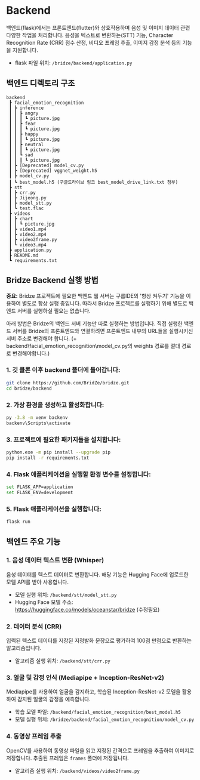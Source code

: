 # Backend

백엔드(flask)에서는 프론트엔드(flutter)와 상호작용하며 음성 및 이미지 데이터 관련 다양한 작업을 처리합니다. 음성을 텍스트로 변환하는(STT) 기능, Character Recognition Rate (CRR) 점수 산정, 비디오 프레임 추출, 이미지 감정 분석 등의 기능을 지원합니다.
- flask 파일 위치: `/bridze/backend/application.py`

## 백엔드 디렉토리 구조
```
backend
 ┣ facial_emotion_recognition
 ┃ ┣ inference
 ┃ ┃ ┣ angry
 ┃ ┃ ┃ ┗ picture.jpg
 ┃ ┃ ┣ fear
 ┃ ┃ ┃ ┗ picture.jpg
 ┃ ┃ ┣ happy
 ┃ ┃ ┃ ┗ picture.jpg
 ┃ ┃ ┣ neutral
 ┃ ┃ ┃ ┗ picture.jpg
 ┃ ┃ ┗ sad
 ┃ ┃ ┃ ┗ picture.jpg
 ┃ ┣ [Deprecated] model_cv.py
 ┃ ┣ [Deprecated] vggnet_weight.h5
 ┃ ┣ model_cv.py
 ┃ ┗ best_model.h5 (구글드라이브 링크 best_model_drive_link.txt 첨부)
 ┣ stt
 ┃ ┣ crr.py
 ┃ ┣ Jijeong.py
 ┃ ┣ model_stt.py
 ┃ ┗ test.flac
 ┣ videos
 ┃ ┣ chart
 ┃ ┃ ┗ picture.jpg
 ┃ ┣ video1.mp4
 ┃ ┣ video2.mp4
 ┃ ┣ video2frame.py
 ┃ ┗ video3.mp4
 ┣ application.py
 ┣ README.md
 ┗ requirements.txt
```
## Bridze Backend 실행 방법

**중요:** Bridze 프로젝트에 필요한 백엔드 웹 서버는 구름IDE의 '항상 켜두기' 기능을 이용하여 별도로 항상 실행 중입니다. 따라서 Bridze 프로젝트를 실행하기 위해 별도로 백엔드 서버를 실행하실 필요는 없습니다.

아래 방법은 Bridze의 백엔드 서버 기능만 따로 실행하는 방법입니다. 직접 실행한 백엔드 서버를 Bridze의 프론트엔드와 연결하려면 프론트엔드 내부의 URL들을 실행시키신 서버 주소로 변경해야 합니다. 
(+ backend\facial_emotion_recognition\model_cv.py의 weights 경로를 절대 경로로 변경해야합니다.)

### 1. 깃 클론 이후 backend 폴더에 들어갑니다:
```bash 
git clone https://github.com/BridZe/bridze.git
cd bridze/backend
```
### 2. 가상 환경을 생성하고 활성화합니다:
```bash 
py -3.8 -m venv backenv
backenv\Scripts\activate
```
### 3. 프로젝트에 필요한 패키지들을 설치합니다:
```bash 
python.exe -m pip install --upgrade pip
pip install -r requirements.txt
```
### 4. Flask 애플리케이션을 실행할 환경 변수를 설정합니다:
```bash 
set FLASK_APP=application
set FLASK_ENV=development
```
### 5. Flask 애플리케이션을 실행합니다:
```bash 
flask run
```

## 백엔드 주요 기능

### 1. 음성 데이터 텍스트 변환 (Whisper)

음성 데이터를 텍스트 데이터로 변환합니다. 해당 기능은 Hugging Face에 업로드한 모델 API를 받아 사용합니다. 

- 모델 실행 위치: `/backend/stt/model_stt.py`
- Hugging Face 모델 주소: https://huggingface.co/models/oceanstar/bridze (수정필요)

### 2. 데이터 분석 (CRR)

입력된 텍스트 데이터를 저장된 지정발화 문장으로 평가하여 100점 만점으로 반환하는 알고리즘입니다.

- 알고리즘 실행 위치: `/backend/stt/crr.py`

### 3. 얼굴 및 감정 인식 (Mediapipe + Inception-ResNet-v2)

 Mediapipe를 사용하여 얼굴을 감지하고, 학습된 Inception-ResNet-v2 모델을 활용하여 감지된 얼굴의 감정을 예측합니다.

- 학습 모델 파일: `/backend/facial_emotion_recognition/best_model.h5`
- 모델 실행 위치: `/bridze/backend/facial_emotion_recognition/model_cv.py`

### 4. 동영상 프레임 추출

OpenCV를 사용하여 동영상 파일을 읽고 지정된 간격으로 프레임을 추출하여 이미지로 저장합니다. 추출된 프레임은 `frames` 폴더에 저장됩니다.

- 알고리즘 실행 위치: `/backend/videos/video2frame.py`
